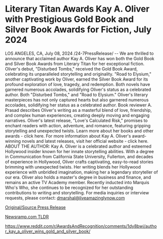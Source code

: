 # Literary Titan Awards Kay A. Oliver with Prestigious Gold Book and Silver Book Awards for Fiction, July 2024

LOS ANGELES, CA, July 08, 2024 /24-7PressRelease/ -- We are thrilled to announce that acclaimed author Kay A. Oliver has won both the Gold Book and Silver Book Awards from Literary Titan for her exceptional fiction. Oliver's debut, "Disturbed Tombs," received the Gold Book Award, celebrating its unparalleled storytelling and originality.  "Road to Elysium," another captivating work by Oliver, earned the Silver Book Award for its profound exploration of love, tragedy, and redemption. Both novels have garnered numerous accolades, solidifying Oliver's status as a celebrated author.  Both "Disturbed Tombs," and "Road to Elysium." Oliver's literary masterpieces has not only captured hearts but also garnered numerous accolades, solidifying her status as a celebrated author.  Book reviewer A. Prasad describes Oliver's writing as a masterful blend of love, friendship, and complex human experiences, creating deeply moving and engaging narratives.   Oliver's latest release, "Love's Calculated Risk," promises to enchant readers with action, adventure, and romance, featuring gripping storytelling and unexpected twists. Learn more about her books and other awards - click here.   For more information about Kay A. Oliver's award-winning novels and latest releases, visit her official website - click here.  ABOUT THE AUTHOR:  Kay A. Oliver is a celebrated author and esteemed Hollywood insider known for her innate storytelling abilities. With a degree in Communication from California State University, Fullerton, and decades of experience in Hollywood, Oliver crafts captivating, easy-to-read stories brimming with unexpected twists. Her writing blends her Hollywood experience with unbridled imagination, making her a legendary storyteller of our era.  Oliver also holds a master's degree in business and finance, and remains an active TV Academy member. Recently inducted into Marquis Who's Who, she continues to be recognized for her outstanding contributions to writing and storytelling.  For media inquiries or interview requests, please contact: dmarshal@liveamazinglynow.com 

[Original/Source Press Release](https://www.24-7pressrelease.com/press-release/512313/literary-titan-awards-kay-a-oliver-with-prestigious-gold-book-and-silver-book-awards-for-fiction-july-2024)
                    

[Newsramp.com TLDR](None) 

https://www.reddit.com/r/AwardsAndRecognition/comments/1dy8bwi/author_kay_a_oliver_wins_gold_and_silver_book/